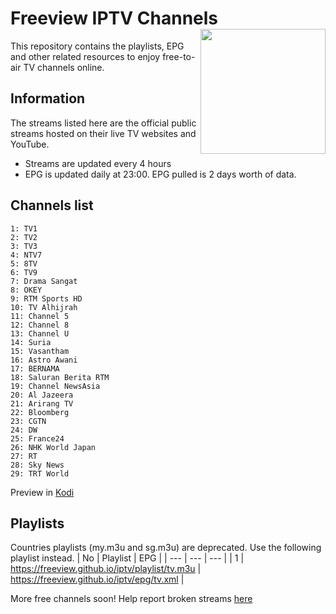 # Freeview IPTV Channels <img align="right" src="http://freeview.github.io/iptv/freeview.png" width="200">
This repository contains the playlists, EPG and other related resources to enjoy free-to-air TV channels online.

## Information
The streams listed here are the official public streams hosted on their live TV websites and YouTube.
* Streams are updated every 4 hours
* EPG is updated daily at 23:00. EPG pulled is 2 days worth of data.

## Channels list
```
1: TV1
2: TV2
3: TV3
4: NTV7
5: 8TV
6: TV9
7: Drama Sangat
8: OKEY
9: RTM Sports HD
10: TV Alhijrah 
11: Channel 5 
12: Channel 8 
13: Channel U 
14: Suria 
15: Vasantham 
16: Astro Awani 
17: BERNAMA 
18: Saluran Berita RTM
19: Channel NewsAsia 
20: Al Jazeera
21: Arirang TV
22: Bloomberg 
23: CGTN
24: DW
25: France24
26: NHK World Japan
27: RT
28: Sky News
29: TRT World
```

Preview in [Kodi](https://www.youtube.com/watch?v=u5BUG6iQHUc)

## Playlists

Countries playlists (my.m3u and sg.m3u) are deprecated. Use the following playlist instead.
| No | Playlist |  EPG |
| --- | --- | --- |
| 1 | https://freeview.github.io/iptv/playlist/tv.m3u | https://freeview.github.io/iptv/epg/tv.xml |

More free channels soon! Help report broken streams [here](https://github.com/freeview/iptv/issues/new)

